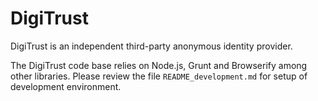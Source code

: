 # DigiTrust

DigiTrust is an independent third-party anonymous identity provider.

The DigiTrust code base relies on Node.js, Grunt and Browserify among other libraries. 
Please review the file `README_development.md` for setup of development environment.




